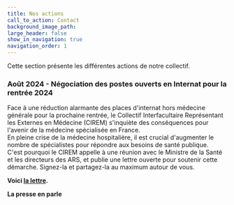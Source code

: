 ```yaml
---
title: Nos actions
call_to_action: Contact
background_image_path:
large_header: false
show_in_navigation: true
navigation_order: 1
---
```


Cette section présente les différentes actions de notre collectif.

### Août 2024 - Négociation des postes ouverts en Internat pour la rentrée 2024

Face à une réduction alarmante des places d'internat hors médecine générale pour la prochaine rentrée, le Collectif Interfacultaire Représentant les Externes en Médecine (CIREM) s'inquiète des conséquences pour l'avenir de la médecine spécialisée en France.   
En pleine crise de la médecine hospitalière, il est crucial d'augmenter le nombre de spécialistes pour répondre aux besoins de santé publique.   
C'est pourquoi le CIREM appelle à une réunion avec le Ministre de la Santé et les directeurs des ARS, et publie une lettre ouverte pour soutenir cette démarche. Signez-la et partagez-la au maximum autour de vous.

**Voici [la lettre](https://ciremwebsite.github.io/lettre_ouverte/).**

**La presse en parle**


<html lang="en">
<head>
    <meta charset="UTF-8">
    <meta name="viewport" content="width=device-width, initial-scale=1.0">
    <title>Accordéon Exemple</title>
    <style>
        .accordion {
            background-color: #eee;
            color: #444;
            cursor: pointer;
            padding: 18px;
            width: 100%;
            border: none;
            text-align: left;
            outline: none;
            font-size: 15px;
            transition: 0.4s;
        }

        .active, .accordion:hover {
            background-color: #ccc;
        }

        .accordion:after {
            content: '\002B'; /* Unicode character for "plus" sign (+) */
            color: #777;
            font-weight: bold;
            float: right;
            margin-left: 5px;
        }

        .active:after {
            content: "\2212"; /* Unicode character for "minus" sign (-) */
        }

        .panel {
            padding: 0 18px;
            background-color: white;
            max-height: 0;
            overflow: hidden;
            transition: max-height 0.2s ease-out;
        }
    </style>
</head>
<body>

#### la presse en parle

<button class="accordion">Édition 2024-2025</button>
<div class="panel">
  <a href="#">Le Figaro</a>
</div>

<button class="accordion">En dev</button>
<div class="panel">
  <p>ddd.</p>
</div>

<button class="accordion">En dev</button>
<div class="panel">
  <p>En dev.</p>
</div>

<button class="accordion">En dev</button>
<div class="panel">
  <p>En dev.</p>
</div>

<button class="accordion">En dev</button>
<div class="panel">
  <p>En dev.</p>
</div>

<button class="accordion">En dev</button>
<div class="panel">
  <p>En dev.</p>
</div>

<button class="accordion">En dev</button>
<div class="panel">
  <p>En dev.</p>
</div>

<button class="accordion">En dev</button>
<div class="panel">
  <p>En dev.</p>
</div>

<button class="accordion">BFM TV</button>
<div class="panel">
  <p> 
      <a href="https://www.bfmtv.com/politique/philippe-juvin-depute-droite-republicaine-et-chef-du-service-des-urgences-notre-systeme-de-formation-des-medecins-n-est-pas-adapte-en-quantite_VN-202408170083.html?fbclid=IwY2xjawEtUXBleHRuA2FlbQIxMAABHTYU7oJsw4bSL_bDsJojiU_ntf5ZOg1oK5fRCfSbhhYR8yFdenIxR5LkIQ_aem_knv7EVPuP6VMKGFFcV3oIQ">
  Interview de Philippe Juvin, député et chef du service des urgences
</a> 
  </p>
    <p> 
      <a href="https://www.bfmtv.com/replay-emissions/le-live-bfm/internes-postes-supprimes-soignants-furieux-17-08_VN-202408170154.html?fbclid=IwY2xjawEtUWtleHRuA2FlbQIxMAABHcf6v3HFybLanTsxCCxm17EBYObBNJJ009M_3gotg65NiTS5vjWacjzjrg_aem_kKYTmsaFO2YhXsjJ8SQwRw">
  Interview de Marine Loty, présidente du Syndicat des Internes des Hôpitaux de Paris (SIHP)
     </a> 
  </p>
</div>

<script>
    var acc = document.getElementsByClassName("accordion");
    var i;

    for (i = 0; i < acc.length; i++) {
        acc[i].addEventListener("click", function() {
            this.classList.toggle("active");
            var panel = this.nextElementSibling;
            if (panel.style.maxHeight) {
                panel.style.maxHeight = null;
            } else {
                panel.style.maxHeight = panel.scrollHeight + "px";
            } 
        });
    }
</script>

</body>
</html>

### Juin 2024 - Héritage du CIRE

Le CIREM est l'héritage du CIRE, collectif formé en mars 2024 afin de faire valoir les droits des étudiants en sixième année de médecine. Pendant son existence, le CIRE a mené plusieurs projets. Vous pouvez retrouver l'ensemble des documents liés aux actions du CIRE [ici](https://ciremwebsite.github.io/ressources/ressources/).
